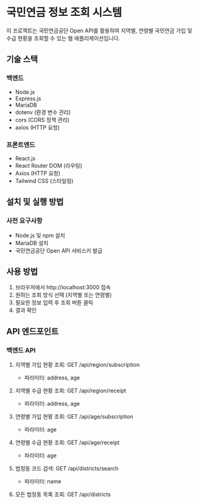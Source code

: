 # 국민연금 정보 조회 시스템

이 프로젝트는 국민연금공단 Open API를 활용하여 지역별, 연령별 국민연금 가입 및 수급 현황을 조회할 수 있는 웹 애플리케이션입니다.

## 기술 스택

### 백엔드
- Node.js
- Express.js
- MariaDB
- dotenv (환경 변수 관리)
- cors (CORS 정책 관리)
- axios (HTTP 요청)

### 프론트엔드
- React.js
- React Router DOM (라우팅)
- Axios (HTTP 요청)
- Tailwind CSS (스타일링)

## 설치 및 실행 방법

### 사전 요구사항
- Node.js 및 npm 설치
- MariaDB 설치
- 국민연금공단 Open API 서비스키 발급


## 사용 방법

1. 브라우저에서 http://localhost:3000 접속
2. 원하는 조회 방식 선택 (지역별 또는 연령별)
3. 필요한 정보 입력 후 조회 버튼 클릭
4. 결과 확인

## API 엔드포인트

### 백엔드 API

1. 지역별 가입 현황 조회: GET /api/region/subscription
   - 파라미터: address, age

2. 지역별 수급 현황 조회: GET /api/region/receipt
   - 파라미터: address, age

3. 연령별 가입 현황 조회: GET /api/age/subscription
   - 파라미터: age

4. 연령별 수급 현황 조회: GET /api/age/receipt
   - 파라미터: age

5. 법정동 코드 검색: GET /api/districts/search
   - 파라미터: name

6. 모든 법정동 목록 조회: GET /api/districts